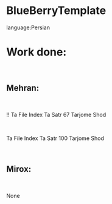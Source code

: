 # BlueBerryTemplate
language:Persian
<br>
<h1>Work done:</h1>
<br>
<h2>Mehran:</h2>
<br>
<p>!! Ta File Index Ta Satr 67 Tarjome Shod</p>
<br>
<p>Ta File Index Ta Satr 100 Tarjome Shod</p>
<br>
<h2>Mirox:</h2>
<br>
<p>None</p>
